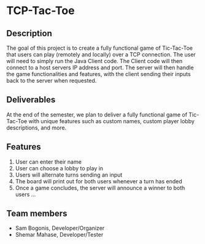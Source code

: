 # TCP-Tac-Toe

## Description

The goal of this project is to create a fully functional game of Tic-Tac-Toe that
users can play (remotely and locally) over a TCP connection. The user will need to
simply run the Java Client code. The Client code will then connect to a host servers
IP address and port. The server will then handle the game functionalities and features,
with the client sending their inputs back to the server when requested.

## Deliverables

At the end of the semester, we plan to deliver a fully functional game of Tic-Tac-Toe with
unique features such as custom names, custom player lobby descriptions, and more.

## Features 

1. User can enter their name
2. User can choose a lobby to play in
3. Users will alternate turns sending an input
4. The board will print out for both users whenever a turn has ended
5. Once a game concludes, the server will announce a winner to both users
...

## Team members

* Sam Bogonis, Developer/Organizer
* Shemar Mahase, Developer/Tester

